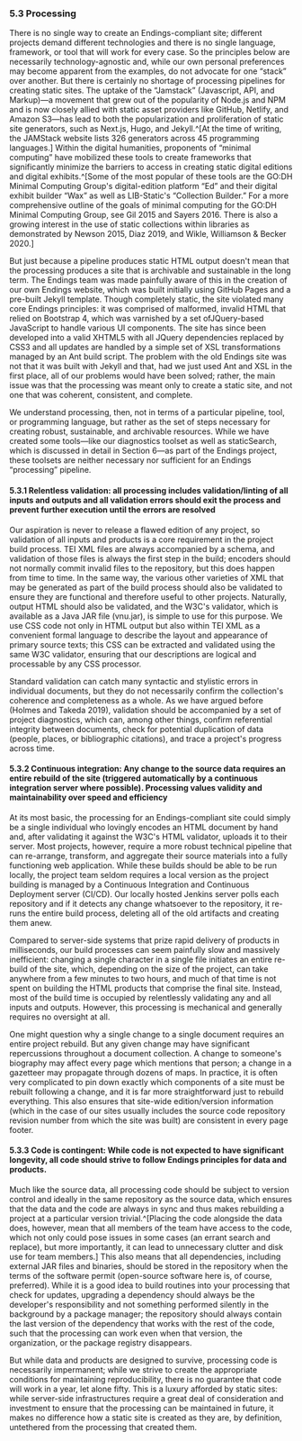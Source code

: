 
### 5.3 Processing 

There is no single way to create an Endings-compliant site; different projects demand different technologies and there is no single language, framework, or tool that will work for every case. So the principles below are necessarily technology-agnostic and, while our own personal preferences may become apparent from the examples, do not advocate for one “stack” over another. But there is certainly no shortage of processing pipelines for creating static sites. The uptake of the “Jamstack” (Javascript, API, and Markup)—a movement that grew out of the popularity of Node.js and NPM and is now closely allied with static asset providers like GitHub, Netlify, and Amazon S3—has lead to both the popularization and proliferation of static site generators, such as Next.js, Hugo, and Jekyll.^[At the time of writing, the JAMStack website lists 326 generators across 45 programming languages.] Within the digital humanities, proponents of “minimal computing”  have mobilized these tools to create frameworks that significantly minimize the barriers to access in creating static digital editions and digital exhibits.^[Some of the most popular of these tools are the GO:DH Minimal Computing Group's  digital-edition platform “Ed” and their digital exhibit builder “Wax” as well as LIB-Static's “Collection Builder.” For a more comprehensive outline of the goals of minimal computing for the GO:DH Minimal Computing Group, see Gil 2015 and Sayers 2016. There is also a growing interest in the use of static collections within libraries as demonstrated by Newson 2015, Diaz 2019, and Wikle, Williamson & Becker 2020.]

But just because a pipeline produces static HTML output doesn't mean that the processing produces a site that is archivable and sustainable in the long term. The Endings team was made painfully aware of this in the creation of our own Endings website, which was built initially using GitHub Pages and a pre-built Jekyll template. Though completely static, the site violated many core Endings principles: it was comprised of malformed, invalid HTML that relied on Bootstrap 4, which was varnished by a set ofJQuery-based JavaScript to handle various UI components. The site has since been developed into a valid XHTML5 with all JQuery dependencies replaced by CSS3 and all updates are handled by a simple set of XSL transformations managed by an Ant build script. The problem with the old Endings site was not that it was built with Jekyll and that, had we just used Ant and XSL in the first place, all of our problems would have been solved; rather, the main issue was that the processing was meant only to create a static site, and not one that was coherent, consistent, and complete.

We understand processing, then, not in terms of a particular pipeline, tool, or programming language, but rather as the set of steps necessary for creating robust, sustainable, and archivable resources. While we have created some tools—like our diagnostics toolset as well as staticSearch, which is discussed in detail in Section 6—as part of the Endings project, these toolsets are neither necessary nor sufficient for an Endings “processing” pipeline. 

#### 5.3.1 Relentless validation: all processing includes validation/linting of all inputs and outputs and all validation errors should exit the process and prevent further execution until the errors are resolved

Our aspiration is never to release a flawed edition of any project, so validation of all inputs and products is a core requirement in the project build process. TEI XML files are always accompanied by a schema, and validation of those files is always the first step in the build; encoders should not normally commit invalid files to the repository, but this does happen from time to time.  In the same way, the various other varieties of XML that may be generated as part of the build process should also be validated to ensure they are functional and therefore useful to other projects. Naturally, output HTML should also be validated, and the W3C's validator, which is available as a Java JAR file (vnu.jar), is simple to use for this purpose. We use CSS code not only in HTML output but also within TEI XML as a convenient formal language to describe the layout and appearance of primary source texts; this CSS can be extracted and validated using the same W3C validator, ensuring that our descriptions are logical and processable by any CSS processor. 

Standard validation can catch many syntactic and stylistic errors in individual documents, but they do not necessarily confirm the collection's coherence and completeness as a whole. As we have argued before (Holmes and Takeda 2019), validation should be accompanied by a set of project diagnostics, which can, among other things, confirm referential integrity between documents, check for potential duplication of data (people, places, or bibliographic citations), and trace a project's progress across time. 

#### 5.3.2 Continuous integration: Any change to the source data requires an entire rebuild of the site (triggered automatically by a continuous integration server where possible). Processing values validity and maintainability over speed and efficiency

At its most basic, the processing for an Endings-compliant site could simply be a single individual who lovingly encodes an HTML document by hand and, after validating it against the W3C's HTML validator, uploads it to their server. Most projects, however, require a more robust technical pipeline that can re-arrange, transform, and aggregate their source materials into a fully functioning web application. While these builds should be able to be run locally, the project team seldom requires a local version as the project building is managed by a Continuous Integration and Continuous Deployment server (CI/CD). Our locally hosted Jenkins server polls each repository and if it detects any change whatsoever to the repository, it re-runs the entire build process, deleting all of the old artifacts and creating them anew. 

Compared to server-side systems that prize rapid delivery of products in milliseconds, our build processes can seem painfully slow and massively inefficient: changing a single character in a single file initiates an entire re-build of the site, which, depending on the size of the project, can take anywhere from a few minutes to two hours, and much of that time is not spent on building the HTML products that comprise the final site. Instead, most of the build time is occupied by relentlessly validating any and all inputs and outputs. However, this processing is mechanical and generally requires no oversight at all.

One might question why a single change to a single document requires an entire project rebuild. But any given change may have significant repercussions throughout a document collection. A change to someone's biography may affect every page which mentions that person; a change in a gazetteer may propagate through dozens of maps. In practice, it is often very complicated to pin down exactly which components of a site must be rebuilt following a change, and it is far more straightforward just to rebuild everything. This also ensures that site-wide edition/version information (which in the case of our sites usually includes the source code repository revision number from which the site was built) are consistent in every page footer.

#### 5.3.3 Code is contingent: While code is not expected to have significant longevity, all code should strive to follow Endings principles for data and products. 

Much like the source data, all processing code should be subject to version control and ideally in the same repository as the source data, which ensures that the data and the code are always in sync and thus makes rebuilding a project at a particular version trivial.^[Placing the code alongside the data does, however, mean that all members of the team have access to the code, which not only could pose issues in some cases (an errant search and replace), but more importantly, it can lead to unnecessary clutter and disk use for team members.] This also means that all dependencies, including external JAR files and binaries, should be stored in the repository when the terms of the software permit (open-source software here is, of course, preferred). While it is a good idea to build routines into your processing that check for updates, upgrading a dependency should always be the developer's responsibility and not something performed silently in the background by a package manager; the repository should always contain the last version of the dependency that works with the rest of the code, such that the processing can work even when that version, the organization, or the package registry disappears. 

But while data and products are designed to survive, processing code is necessarily impermanent; while we strive to create the appropriate conditions for maintaining reproducibility, there is no guarantee that code will work in a year, let alone fifty. This is a luxury afforded by static sites: while server-side infrastructures require a great deal of consideration and investment to ensure that the processing can be maintained in future, it makes no difference how a static site is created as they are, by definition, untethered from the processing that created them. 



<!--
##### {DRAFT}: New set of principles

>1. Relentless validation: all processing includes validation/linting of all inputs and outputs and all validation errors should exit the process and prevent further execution unti the errors are resolved; all validation should be accompanied by diagnostics
>1. Continuous integration: Any change to the source data requires an entire rebuild of the site (triggered automatically by a continuous integration server where possible). Processing values validity and maintainability over speed and efficiency
>1. Code is contingent: While code is not expected to have significant longevity, all code should strive to follow Endings principles for data and products. Ideally, processing code:
>   1. should be subject to version control and, where possible, the same version control as the source data
>   1. should have minimal dependencies and all dependencies are similarly subject to version control (license and storage capabilities permitting)
>   1. should be open-source where possible
-->

